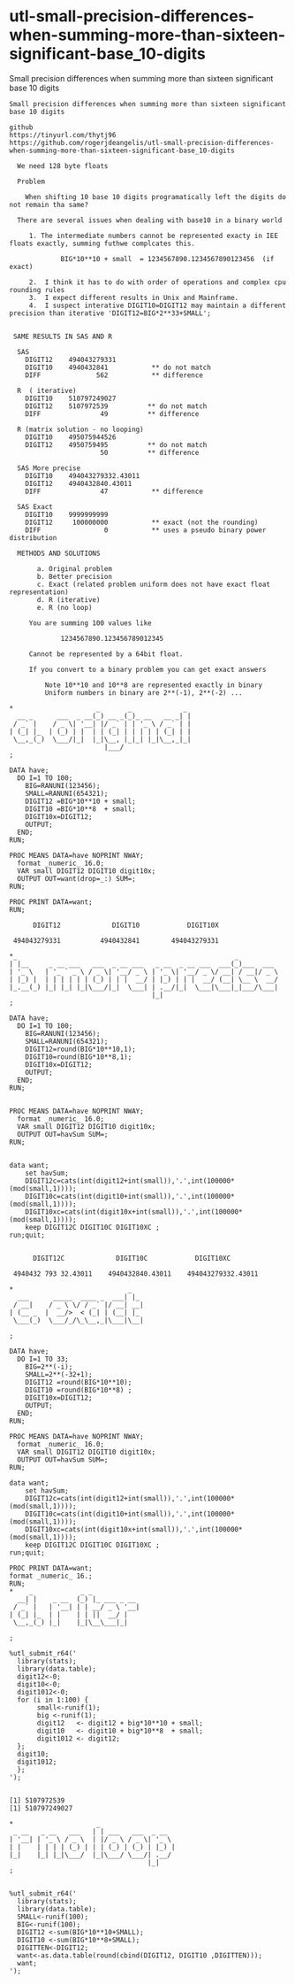 # utl-small-precision-differences-when-summing-more-than-sixteen-significant-base_10-digits
Small precision differences when summing more than sixteen significant base 10 digits

    Small precision differences when summing more than sixteen significant base 10 digits

    github
    https://tinyurl.com/thytj96
    https://github.com/rogerjdeangelis/utl-small-precision-differences-when-summing-more-than-sixteen-significant-base_10-digits

      We need 128 byte floats

      Problem

        When shifting 10 base 10 digits programatically left the digits do not remain tha same?

      There are several issues when dealing with base10 in a binary world

         1. The intermediate numbers cannot be represented exacty in IEE floats exactly, summing futhwe complcates this.

                 BIG*10**10 + small  = 1234567890.1234567890123456  (if exact)

         2.  I think it has to do with order of operations and complex cpu rounding rules
         3.  I expect different results in Unix and Mainframe.
         4.  I suspect interative DIGIT10=DIGIT12 may maintain a different precision than iterative 'DIGIT12=BIG*2**33+SMALL';


     SAME RESULTS IN SAS AND R

      SAS
        DIGIT12    494043279331
        DIGIT10    4940432841           ** do not match
        DIFF              562           ** difference

      R  ( iterative)
        DIGIT10    510797249027
        DIGIT12    5107972539          ** do not match
        DIFF               49          ** difference

      R (matrix solution - no looping)
        DIGIT10    495075944526
        DIGIT12    4950759495          ** do not match
                           50          ** difference

      SAS More precise
        DIGIT10    494043279332.43011
        DIGIT12    4940432840.43011
        DIFF               47           ** difference

      SAS Exact
        DIGIT10    9999999999
        DIGIT12     100000000           ** exact (not the rounding)
        DIFF                0           ** uses a pseudo binary power distribution

      METHODS AND SOLUTIONS

           a. Original problem
           b. Better precision
           c. Exact (related problem uniform does not have exact float representation)
           d. R (iterative)
           e. R (no loop)

         You are summing 100 values like

                 1234567890.123456789012345

         Cannot be represented by a 64bit float.

         If you convert to a binary problem you can get exact answers

             Note 10**10 and 10**8 are represented exactly in binary
             Uniform numbers in binary are 2**(-1), 2**(-2) ...

    *                     _       _             _
      __ _      ___  _ __(_) __ _(_)_ __   __ _| |
     / _` |    / _ \| '__| |/ _` | | '_ \ / _` | |
    | (_| |_  | (_) | |  | | (_| | | | | | (_| | |
     \__,_(_)  \___/|_|  |_|\__, |_|_| |_|\__,_|_|
                            |___/
    ;

    DATA have;
      DO I=1 TO 100;
        BIG=RANUNI(123456);
        SMALL=RANUNI(654321);
        DIGIT12 =BIG*10**10 + small;
        DIGIT10 =BIG*10**8  + small;
        DIGIT10x=DIGIT12;
        OUTPUT;
      END;
    RUN;

    PROC MEANS DATA=have NOPRINT NWAY;
      format _numeric_ 16.0;
      VAR small DIGIT12 DIGIT10 digit10x;
      OUTPUT OUT=want(drop=_:) SUM=;
    RUN;

    PROC PRINT DATA=want;
    RUN;

          DIGIT12             DIGIT10            DIGIT10X

     494043279331          4940432841        494043279331

    *_                                                       _
    | |__     _ __ ___   ___  _ __ ___   _ __  _ __ ___  ___(_)___  ___
    | '_ \   | '_ ` _ \ / _ \| '__/ _ \ | '_ \| '__/ _ \/ __| / __|/ _ \
    | |_) |  | | | | | | (_) | | |  __/ | |_) | | |  __/ (__| \__ \  __/
    |_.__(_) |_| |_| |_|\___/|_|  \___| | .__/|_|  \___|\___|_|___/\___|
                                        |_|
    ;

    DATA have;
      DO I=1 TO 100;
        BIG=RANUNI(123456);
        SMALL=RANUNI(654321);
        DIGIT12=round(BIG*10**10,1);
        DIGIT10=round(BIG*10**8,1);
        DIGIT10x=DIGIT12;
        OUTPUT;
      END;
    RUN;


    PROC MEANS DATA=have NOPRINT NWAY;
      format _numeric_ 16.0;
      VAR small DIGIT12 DIGIT10 digit10x;
      OUTPUT OUT=havSum SUM=;
    RUN;


    data want;
        set havSum;
        DIGIT12c=cats(int(digit12+int(small)),'.',int(100000*(mod(small,1))));
        DIGIT10c=cats(int(digit10+int(small)),'.',int(100000*(mod(small,1))));
        DIGIT10xc=cats(int(digit10x+int(small)),'.',int(100000*(mod(small,1))));
        keep DIGIT12C DIGIT10C DIGIT10XC ;
    run;quit;


          DIGIT12C             DIGIT10C            DIGIT10XC

     4940432 793 32.43011    4940432840.43011    494043279332.43011

    *                             _
      ___      _____  ____ _  ___| |_
     / __|    / _ \ \/ / _` |/ __| __|
    | (__ _  |  __/>  < (_| | (__| |_
     \___(_)  \___/_/\_\__,_|\___|\__|

    ;

    DATA have;
      DO I=1 TO 33;
        BIG=2**(-i);
        SMALL=2**(-32+1);
        DIGIT12 =round(BIG*10**10);
        DIGIT10 =round(BIG*10**8) ;
        DIGIT10x=DIGIT12;
        OUTPUT;
      END;
    RUN;

    PROC MEANS DATA=have NOPRINT NWAY;
      format _numeric_ 16.0;
      VAR small DIGIT12 DIGIT10 digit10x;
      OUTPUT OUT=havSum SUM=;
    RUN;

    data want;
        set havSum;
        DIGIT12c=cats(int(digit12+int(small)),'.',int(100000*(mod(small,1))));
        DIGIT10c=cats(int(digit10+int(small)),'.',int(100000*(mod(small,1))));
        DIGIT10xc=cats(int(digit10x+int(small)),'.',int(100000*(mod(small,1))));
        keep DIGIT12C DIGIT10C DIGIT10XC ;
    run;quit;

    PROC PRINT DATA=want;
    format _numeric_ 16.;
    RUN;
    *    _            _ _
      __| |    _ __  (_) |_ ___ _ __
     / _` |   | '__| | | __/ _ \ '__|
    | (_| |_  | |    | | ||  __/ |
     \__,_(_) |_|    |_|\__\___|_|

    ;

    %utl_submit_r64('
      library(stats);
      library(data.table);
      digit12<-0;
      digit10<-0;
      digit1012<-0;
      for (i in 1:100) {
           small<-runif(1);
           big <-runif(1);
           digit12   <- digit12 + big*10**10 + small;
           digit10   <- digit10 + big*10**8  + small;
           digit1012 <- digit12;
      };
      digit10;
      digit1012;
      };
    ');


    [1] 5107972539
    [1] 510797249027

    *                     _
     _ __   _ __   ___   | | ___   ___  _ __
    | '__| | '_ \ / _ \  | |/ _ \ / _ \| '_ \
    | |    | | | | (_) | | | (_) | (_) | |_) |
    |_|    |_| |_|\___/  |_|\___/ \___/| .__/
                                       |_|
    ;


    %utl_submit_r64('
      library(stats);
      library(data.table);
      SMALL<-runif(100);
      BIG<-runif(100);
      DIGIT12 <-sum(BIG*10**10+SMALL);
      DIGIT10 <-sum(BIG*10**8+SMALL);
      DIGITTEN<-DIGIT12;
      want<-as.data.table(round(cbind(DIGIT12, DIGIT10 ,DIGITTEN)));
      want;
    ');


